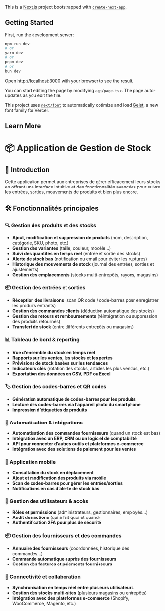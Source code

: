 This is a [Next.js](https://nextjs.org) project bootstrapped with [`create-next-app`](https://nextjs.org/docs/app/api-reference/cli/create-next-app).

## Getting Started

First, run the development server:

```bash
npm run dev
# or
yarn dev
# or
pnpm dev
# or
bun dev
```

Open [http://localhost:3000](http://localhost:3000) with your browser to see the result.

You can start editing the page by modifying `app/page.tsx`. The page auto-updates as you edit the file.

This project uses [`next/font`](https://nextjs.org/docs/app/building-your-application/optimizing/fonts) to automatically optimize and load [Geist](https://vercel.com/font), a new font family for Vercel.

## Learn More

# 📦 Application de Gestion de Stock

## 🚀 Introduction
Cette application permet aux entreprises de gérer efficacement leurs stocks en offrant une interface intuitive et des fonctionnalités avancées pour suivre les entrées, sorties, mouvements de produits et bien plus encore.

## 🛠 Fonctionnalités principales

### 🔍 Gestion des produits et des stocks
- **Ajout, modification et suppression de produits** (nom, description, catégorie, SKU, photo, etc.)
- **Gestion des variantes** (taille, couleur, modèle…)
- **Suivi des quantités en temps réel** (entrée et sortie des stocks)
- **Alerte de stock bas** (notification ou email pour éviter les ruptures)
- **Historique des mouvements de stock** (journal des entrées, sorties et ajustements)
- **Gestion des emplacements** (stocks multi-entrepôts, rayons, magasins)

### 📦 Gestion des entrées et sorties
- **Réception des livraisons** (scan QR code / code-barres pour enregistrer les produits entrants)
- **Gestion des commandes clients** (déduction automatique des stocks)
- **Gestion des retours et remboursements** (réintégration ou suppression des produits retournés)
- **Transfert de stock** (entre différents entrepôts ou magasins)

### 📊 Tableau de bord & reporting
- **Vue d’ensemble du stock en temps réel**
- **Rapports sur les ventes, les stocks et les pertes**
- **Prévisions de stock basées sur les tendances**
- **Indicateurs clés** (rotation des stocks, articles les plus vendus, etc.)
- **Exportation des données en CSV, PDF ou Excel**

### 🏷 Gestion des codes-barres et QR codes
- **Génération automatique de codes-barres pour les produits**
- **Lecture des codes-barres via l’appareil photo du smartphone**
- **Impression d’étiquettes de produits**

### 🚀 Automatisation & intégrations
- **Automatisation des commandes fournisseurs** (quand un stock est bas)
- **Intégration avec un ERP, CRM ou un logiciel de comptabilité**
- **API pour connecter d’autres outils et plateformes e-commerce**
- **Intégration avec des solutions de paiement pour les ventes**

### 📲 Application mobile
- **Consultation du stock en déplacement**
- **Ajout et modification des produits via mobile**
- **Scan de codes-barres pour gérer les entrées/sorties**
- **Notifications en cas d’alerte de stock bas**

### 🔐 Gestion des utilisateurs & accès
- **Rôles et permissions** (administrateurs, gestionnaires, employés…)
- **Audit des actions** (qui a fait quoi et quand)
- **Authentification 2FA pour plus de sécurité**

### 📦 Gestion des fournisseurs et des commandes
- **Annuaire des fournisseurs** (coordonnées, historique des commandes…)
- **Commande automatique auprès des fournisseurs**
- **Gestion des factures et paiements fournisseurs**

### 🔗 Connectivité et collaboration
- **Synchronisation en temps réel entre plusieurs utilisateurs**
- **Gestion des stocks multi-sites** (plusieurs magasins ou entrepôts)
- **Intégration avec des plateformes e-commerce** (Shopify, WooCommerce, Magento, etc.)

